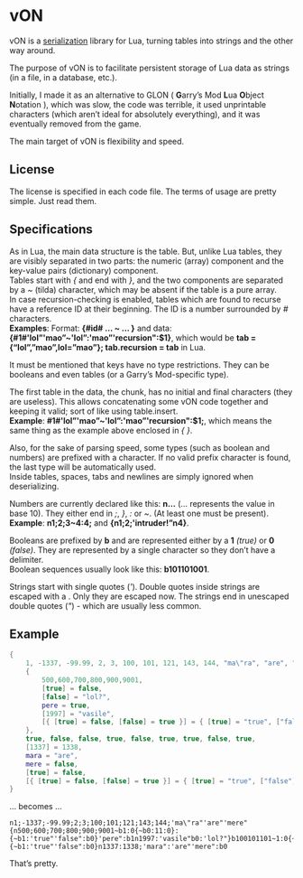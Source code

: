 # vON

vON is a [serialization](http://s.vercas.com/definitionserialization) library for Lua, turning tables into strings and the other way around.

The purpose of vON is to facilitate persistent storage of Lua data as strings (in a file, in a database, etc.).

Initially, I made it as an alternative to GLON ( **G**arry’s Mod **L**ua **O**bject **N**otation ), which was slow, the code was terrible, it used unprintable characters (which aren’t ideal for absolutely everything), and it was eventually removed from the game.

The main target of vON is flexibility and speed.

## License

The license is specified in each code file. The terms of usage are pretty simple. Just read them.

## Specifications

As in Lua, the main data structure is the table. But, unlike Lua tables, they are visibly separated in two parts: the numeric (array) component and the key-value pairs (dictionary) component.  
Tables start with *{* and end with *}*, and the two components are separated by a *~* (tilda) character, which may be absent if the table is a pure array.  
In case recursion-checking is enabled, tables which are found to recurse have a reference ID at their beginning. The ID is a number surrounded by *#* characters.  
**Examples**: Format: **{#id# … ~ … }** and data: **{#1#'lol”'mao”~'lol”:'mao”'recursion":$1}**, which would be **tab = {“lol”,”mao”,lol=”mao”}; tab.recursion = tab** in Lua.  

It must be mentioned that keys have no type restrictions. They can be booleans and even tables (or a Garry’s Mod-specific type).  

The first table in the data, the chunk, has no initial and final characters (they are useless). This allows concatenating some vON code together and keeping it valid; sort of like using table.insert.  
**Example**: **#1#'lol”'mao”~'lol”:'mao”'recursion":$1;**, which means the same thing as the example above enclosed in *{ }*.  

Also, for the sake of parsing speed, some types (such as boolean and numbers) are prefixed with a character. If no valid prefix character is found, the last type will be automatically used.  
Inside tables, spaces, tabs and newlines are simply ignored when deserializing.  

Numbers are currently declared like this: **n…** (… represents the value in base 10). They either end in *;*, *}*, *:* or *~*. (At least one must be present).  
**Example**: **n1;2;3~4:4;** and **{n1;2;'intruder!”n4}**.  

Booleans are prefixed by **b** and are represented either by a **1** *(true)* or **0** *(false)*. They are represented by a single character so they don’t have a delimiter.  
Boolean sequences usually look like this: **b101101001**.  

Strings start with single quotes (*'*). Double quotes inside strings are escaped with a \. Only they are escaped now.
The strings end in unescaped double quotes (*"*) - which are usually less common.  

## Example

```lua
{
    1, -1337, -99.99, 2, 3, 100, 101, 121, 143, 144, "ma\"ra", "are", "mere",
    {
        500,600,700,800,900,9001,
        [true] = false,
        [false] = "lol?",
        pere = true,
        [1997] = "vasile",
        [{ [true] = false, [false] = true }] = { [true] = "true", ["false"] = false }
    },
    true, false, false, true, false, true, true, false, true,
    [1337] = 1338,
    mara = "are",
    mere = false,
    [true] = false,
    [{ [true] = false, [false] = true }] = { [true] = "true", ["false"] = false }
}
```

… becomes …  

    n1;-1337;-99.99;2;3;100;101;121;143;144;'ma\"ra"'are"'mere"{n500;600;700;800;900;9001~b1:0{~b0:11:0}:{~b1:'true"'false":b0}'pere":b1n1997:'vasile"b0:'lol?"}b100101101~1:0{~b0:11:0}:{~b1:'true"'false":b0}n1337:1338;'mara":'are"'mere":b0

That’s pretty.
